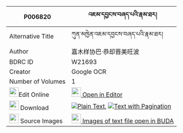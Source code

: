 |P006820|འཇམ་དབྱངས་བཞད་པའི་རྣམ་ཐར། 
| --- | --- 
|Alternative Title |ཀུན་མཁྱེན་འཇམ་དབྱངས་བཞད་པའི་རྣམ་ཐར།
|Author| 嘉木样协巴·恭却晋美旺波
|BDRC ID | W21693
|Creator | Google OCR
|Number of Volumes| 1
|<img width="25" src="https://img.icons8.com/color/25/000000/edit-property.png">Edit Online| [<img width="25" src="https://avatars.githubusercontent.com/u/45091458?s=200&v=4"> Open in Editor](http://editor.openpecha.org/P006820)
|<img width="25" src="https://img.icons8.com/fluent/48/000000/download-2.png"/>  Download | [![](https://img.icons8.com/color/20/000000/txt.png)Plain Text](https://github.com/Openpecha/P006820/releases/download/v1/jamyang_shyepa_i_namtar_plain_P006820.zip), [![](https://img.icons8.com/color/20/000000/txt.png)Text with Pagination](https://github.com/Openpecha/P006820/releases/download/v1/jamyang_shyepa_i_namtar_pages_P006820.zip)
|<img width="25" src="https://img.icons8.com/plasticine/100/000000/pictures-folder.png"/>  Source Images | [<img width="25" src="https://library.bdrc.io/icons/BUDA-small.svg"> Images of text file open in BUDA](https://library.bdrc.io/show/bdr:W21693)
